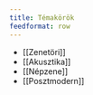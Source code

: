 ```yaml
---
title: Témakörök
feedformat: row
---
```


- [[Zenetöri]]
- [[Akusztika]]
- [[Népzene]]
- [[Posztmodern]]
